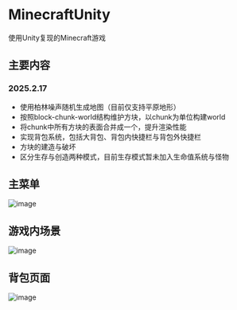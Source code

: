 # MinecraftUnity
使用Unity复现的Minecraft游戏

## 主要内容
### 2025.2.17
* 使用柏林噪声随机生成地图（目前仅支持平原地形）
* 按照block-chunk-world结构维护方块，以chunk为单位构建world
* 将chunk中所有方块的表面合并成一个，提升渲染性能
* 实现背包系统，包括大背包、背包内快捷栏与背包外快捷栏
* 方块的建造与破坏
* 区分生存与创造两种模式，目前生存模式暂未加入生命值系统与怪物

## 主菜单
![image](https://github.com/user-attachments/assets/2145ef5a-63d8-4739-8137-aa2434bb601e)

## 游戏内场景
![image](https://github.com/user-attachments/assets/2cddb25e-c8ba-4e5b-9750-a0df1ee8f2ed)

## 背包页面
![image](https://github.com/user-attachments/assets/c562be5e-4364-41e5-9db8-0a40b16b47b8)

